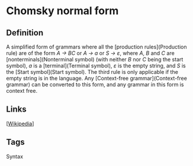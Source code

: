 # Chomsky normal form

## Definition
A simplified form of grammars where all the [production rules](Production rule) are of the form *A → BC* or *A → a* or *S → ε*, where *A*, *B* and *C* are [nonterminals](Nonterminal symbol) (with neither *B* nor *C* being the start symbol), *a* is a [terminal](Terminal symbol), *ε* is the empty string, and *S* is the [Start symbol](Start symbol). The third rule is only applicable if the empty string is in the language. Any [Context-free grammar](Context-free grammar) can be converted to this form, and any grammar in this form is context free.

## Links


[[Wikipedia](http://en.wikipedia.org/wiki/Chomsky_normal_form)]

## Tags
Syntax


